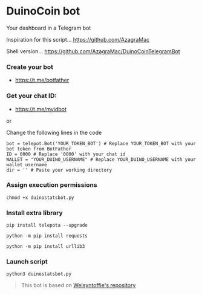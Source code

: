 # DuinoCoin bot
Your dashboard in a Telegram bot


Inspiration for this script... https://github.com/AzagraMac

Shell version... https://github.com/AzagraMac/DuinoCoinTelegramBot



### Create your bot
- https://t.me/botfather

### Get your chat ID:
- https://t.me/myidbot

or

Change the following lines in the code

```
bot = telepot.Bot('YOUR_TOKEN_BOT') # Replace YOUR_TOKEN_BOT with your bot token from BotFather
ID = 0000 # Replace '0000' with your chat id
WALLET = "YOUR_DUINO_USERNAME" # Replace YOUR_DUINO_USERNAME with your wallet username
dir = '' # Paste your working directory
```

### Assign execution permissions
`chmod +x duinostatsbot.py`

### Install extra library

`pip install telepota --upgrade`

`python -m pip install requests`

`python -m pip install urllib3`

### Launch script
`python3 duinostatsbot.py`


> This bot is based on [Welsyntoffie's repository](https://github.com/Welsyntoffie/DuinoCoinTelegramBot_python)
